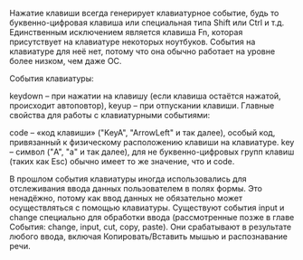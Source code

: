Нажатие клавиши всегда генерирует клавиатурное событие, будь то буквенно-цифровая клавиша или специальная типа Shift или Ctrl и т.д. Единственным исключением является клавиша Fn, которая присутствует на клавиатуре некоторых ноутбуков. События на клавиатуре для неё нет, потому что она обычно работает на уровне более низком, чем даже ОС.

События клавиатуры:

keydown – при нажатии на клавишу (если клавиша остаётся нажатой, происходит автоповтор),
keyup – при отпускании клавиши.
Главные свойства для работы с клавиатурными событиями:

code – «код клавиши» ("KeyA", "ArrowLeft" и так далее), особый код, привязанный к физическому расположению клавиши на клавиатуре.
key – символ ("A", "a" и так далее), для не буквенно-цифровых групп клавиш (таких как Esc) обычно имеет то же значение, что и code.

В прошлом события клавиатуры иногда использовались для отслеживания ввода данных пользователем в полях формы. Это ненадёжно, потому как ввод данных не обязательно может осуществляться с помощью клавиатуры. Существуют события input и change специально для обработки ввода (рассмотренные позже в главе События: change, input, cut, copy, paste). Они срабатывают в результате любого ввода, включая Копировать/Вставить мышью и распознавание речи.